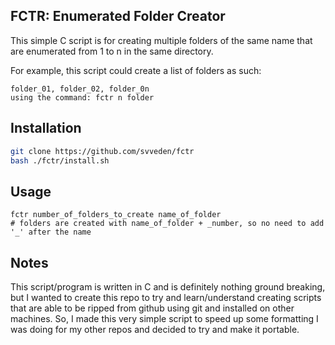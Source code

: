 ## FCTR: Enumerated Folder Creator 

This simple C script is for creating multiple folders of the same name that are enumerated from 1 to n in the same directory.

For example, this script could create a list of folders as such:

```
folder_01, folder_02, folder_0n
using the command: fctr n folder
```

## Installation

```sh
git clone https://github.com/svveden/fctr
bash ./fctr/install.sh
```

## Usage
```
fctr number_of_folders_to_create name_of_folder 
# folders are created with name_of_folder + _number, so no need to add '_' after the name
```

## Notes

This script/program is written in C and is definitely nothing ground breaking, but I wanted to create this repo to try and learn/understand creating scripts that are able to be ripped from github using git and installed on other machines. So, I made this very simple script to speed up some formatting I was doing for my other repos and decided to try and make it portable.
